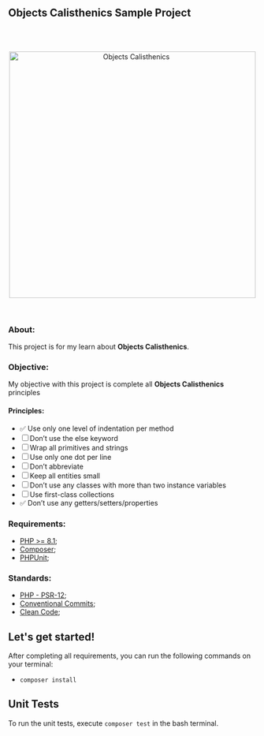 ## Objects Calisthenics Sample Project
<br><br><p align="center"><a target="_blank"><img src="https://static.imasters.com.br/wp-content/uploads/2018/08/08114212/CASLLISSS.jpg" width="500" alt="Objects Calisthenics"></a></p><br>

### About:
This project is for my learn about **Objects Calisthenics**.

### Objective:
My objective with this project is complete all **Objects Calisthenics** principles 

#### Principles:  
  - ✅ Use only one level of indentation per method
  - ☐ Don’t use the else keyword
  - ☐ Wrap all primitives and strings
  - ☐ Use only one dot per line
  - ☐ Don’t abbreviate
  - ☐ Keep all entities small
  - ☐ Don’t use any classes with more than two instance variables
  - ☐ Use first-class collections
  - ✅ Don’t use any getters/setters/properties

[//]: # ( ✅ ☐ )
### Requirements:

- [PHP >= 8.1](https://www.php.net/);
- [Composer](https://getcomposer.org/download/);
- [PHPUnit](https://phpunit.de/manual/6.5/en/installation.html);

### Standards:

- [PHP - PSR-12](https://www.php-fig.org/psr/psr-12/);
- [Conventional Commits](https://www.conventionalcommits.org/);
- [Clean Code](https://turinha-static.pkds.it/store/pdf/clean-code.pdf);

## Let's get started!

After completing all requirements, you can run the following commands on your terminal:

- `composer install`


## Unit Tests

To run the unit tests, execute `composer test` in the bash terminal.
